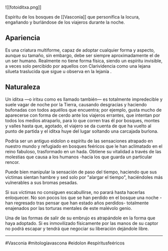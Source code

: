 
![[fotoiditxa.png]]

Espíritu de los bosques de [[Vasconia]] que personifica la locura, engañando y burlándose de los viajeros durante la noche. 
## Apariencia 
Es una criatura multiforme, capaz de adoptar cualquier forma y aspecto, aunque su tamaño, sin embargo, debe ser siempre aproximadamente el de un ser humano. Realmente no tiene forma física, siendo un espíritu invisible, a veces solo percibido por aquellos con Clarividencia como una lejana silueta traslucida que sigue u observa en la lejanía . 

## Naturaleza 
Un iditxa —o iritxu como es llamado también— es totalmente impredecible y suele vagar de noche por la Tierra, causando desgracias y haciendo bufonadas con todos aquéllos que encuentra; por ejemplo, gusta mucho de aparecerse con forma de cerdo ante los viajeros errantes, que intentan por todos los medios atraparlo, para lo que corren tras él por bosques, montes y valles hasta que, agotado, el viajero se da cuenta de que ha vuelto al punto de partida y el iditxa huye del lugar soltando una carcajada burlona.

Podría ser un antiguo eidolon o espíritu de las sensaciones atrapado en nuestro mundo y refugiado en bosques feéricos que le han aclimatado en el reino fabuloso, trasformado en un hada. Obtiene su vitalidad a través de las molestias que causa a los humanos -hacia los que guarda un particular rencor.

Puede bien manipular la sensación de paso del tiempo, haciendo que sus víctimas sientan hambre y sed solo por "alargar el tiempo", haciéndoles más vulnerables a sus bromas pesadas. 

Si sus víctimas no consiguen escabullirse, no parará hasta hacerlas enloquecer. No son pocos los que se han perdido en el bosque una noche -han regresado tras pensar que han estado años perdidos- totalmente enajenados por las torturas mentales de este malévolo genio. 

Una de las formas de salir de su embrujo es atrapándole en la forma que haya adoptado. Si es inmovilizado físicamente por las manos de su captor no podrá escapar y tendrá que negociar su liberación dejándole libre. 

--- 
#Vasconia #mitologíavascona #eidolon #espíritusfeéricos 